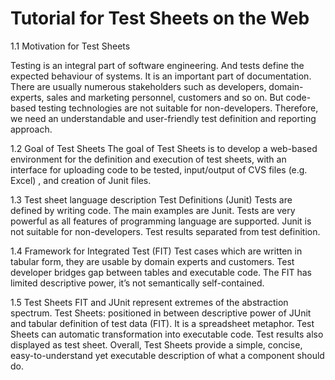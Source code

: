 # Tutorial for Test Sheets on the Web

1.1 Motivation for Test Sheets

Testing is an integral part of software engineering. And tests define the expected behaviour of systems. It is an important part of documentation. There are usually numerous stakeholders such as developers, domain-experts, sales and marketing personnel, customers and so on. But code-based testing technologies are not suitable for non-developers. Therefore, we need an understandable and user-friendly test definition and reporting approach. 

1.2 Goal of Test Sheets
The goal of Test Sheets is to develop a web-based environment for the definition and execution of test sheets, with an interface for uploading code to be tested, input/output of CVS files (e.g. Excel) , and creation of Junit files.

1.3 Test sheet language description
Test Definitions (Junit)
Tests are defined by writing code. The main examples are Junit. Tests are very powerful as all features of programming language are supported. Junit is not suitable for non-developers. Test results separated from test definition. 

1.4 Framework for Integrated Test (FIT)
Test cases which are written in tabular form, they are usable by domain experts and customers. 
Test developer bridges gap between tables and executable code.
The FIT has limited descriptive power, it’s not semantically self-contained. 


1.5 Test Sheets
FIT and JUnit represent extremes of the abstraction spectrum. Test Sheets: positioned in between descriptive power of JUnit and tabular definition of test data (FIT). It is a spreadsheet metaphor. Test Sheets can automatic transformation into executable code. Test results also displayed as test sheet.
Overall, Test Sheets provide a simple, concise, easy-to-understand yet executable description of what a component should do.
